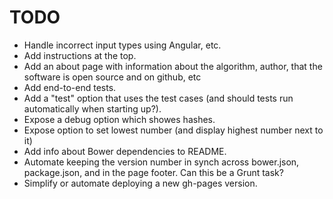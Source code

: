 TODO
====

* Handle incorrect input types using Angular, etc.
* Add instructions at the top.
* Add an about page with information about the algorithm, author,
  that the software is open source and on github, etc
* Add end-to-end tests.
* Add a "test" option that uses the test cases (and should tests
  run automatically when starting up?).
* Expose a debug option which showes hashes.
* Expose option to set lowest number (and display highest number next to it)
* Add info about Bower dependencies to README.
* Automate keeping the version number in synch across bower.json,
  package.json, and in the page footer.  Can this be a Grunt task?
* Simplify or automate deploying a new gh-pages version.
